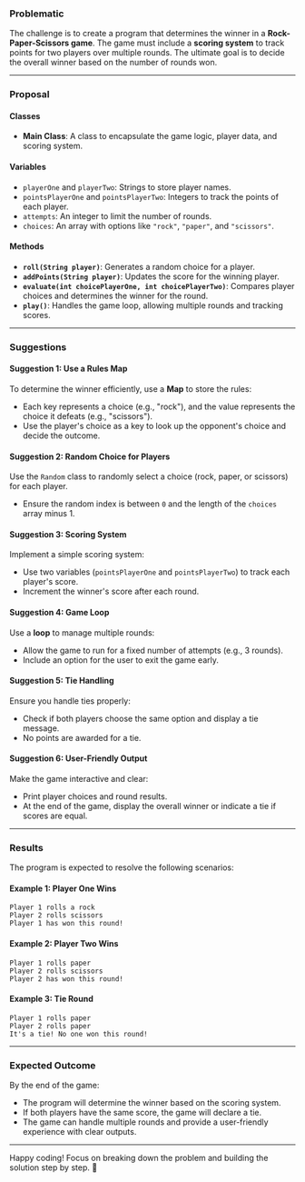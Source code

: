 ### Problematic  
The challenge is to create a program that determines the winner in a **Rock-Paper-Scissors game**. The game must include a **scoring system** to track points for two players over multiple rounds. The ultimate goal is to decide the overall winner based on the number of rounds won.  

---

### Proposal  

#### Classes  
- **Main Class**: A class to encapsulate the game logic, player data, and scoring system.  

#### Variables  
- `playerOne` and `playerTwo`: Strings to store player names.  
- `pointsPlayerOne` and `pointsPlayerTwo`: Integers to track the points of each player.  
- `attempts`: An integer to limit the number of rounds.  
- `choices`: An array with options like `"rock"`, `"paper"`, and `"scissors"`.  

#### Methods  
- **`roll(String player)`**: Generates a random choice for a player.  
- **`addPoints(String player)`**: Updates the score for the winning player.  
- **`evaluate(int choicePlayerOne, int choicePlayerTwo)`**: Compares player choices and determines the winner for the round.  
- **`play()`**: Handles the game loop, allowing multiple rounds and tracking scores.  

---

### Suggestions  

#### Suggestion 1: Use a Rules Map  
To determine the winner efficiently, use a **Map** to store the rules:
- Each key represents a choice (e.g., "rock"), and the value represents the choice it defeats (e.g., "scissors").  
- Use the player's choice as a key to look up the opponent's choice and decide the outcome.

#### Suggestion 2: Random Choice for Players  
Use the `Random` class to randomly select a choice (rock, paper, or scissors) for each player.  
- Ensure the random index is between `0` and the length of the `choices` array minus 1.

#### Suggestion 3: Scoring System  
Implement a simple scoring system:
- Use two variables (`pointsPlayerOne` and `pointsPlayerTwo`) to track each player's score.  
- Increment the winner's score after each round.

#### Suggestion 4: Game Loop  
Use a **loop** to manage multiple rounds:
- Allow the game to run for a fixed number of attempts (e.g., 3 rounds).  
- Include an option for the user to exit the game early.

#### Suggestion 5: Tie Handling  
Ensure you handle ties properly:
- Check if both players choose the same option and display a tie message.  
- No points are awarded for a tie.

#### Suggestion 6: User-Friendly Output  
Make the game interactive and clear:
- Print player choices and round results.  
- At the end of the game, display the overall winner or indicate a tie if scores are equal.

---

### Results  

The program is expected to resolve the following scenarios:

#### Example 1: Player One Wins  
```
Player 1 rolls a rock  
Player 2 rolls scissors  
Player 1 has won this round!  
```

#### Example 2: Player Two Wins  
```
Player 1 rolls paper  
Player 2 rolls scissors  
Player 2 has won this round!  
```

#### Example 3: Tie Round  
```
Player 1 rolls paper  
Player 2 rolls paper  
It's a tie! No one won this round!  
```

---

### Expected Outcome  
By the end of the game:
- The program will determine the winner based on the scoring system.  
- If both players have the same score, the game will declare a tie.  
- The game can handle multiple rounds and provide a user-friendly experience with clear outputs.

---

Happy coding! Focus on breaking down the problem and building the solution step by step. 🚀  
